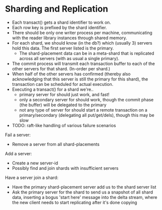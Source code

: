 # Sharding and Replication

- Each transact() gets a shard identifier to work on.
- Each row key is prefixed by the shard identifier.
- There should be only one writer process per machine, communicating with the reader library instances through shared memory.
- For each shard, we should know (in the db?) which (usually 3) servers hold this data. The first server listed is the primary.
    - The shard-placement data can be in a meta-shard that is replicated across all servers (with as usual a single primary).
- The commit process will transmit each transaction buffer to each of the other servers for that shard. (In-order per shard.)
- When half of the other servers has confirmed (thereby also acknowledging that this server is still the primary for this shard), the transaction can be scheduled for actual execution.
- Executing a transact() for a shard we're..
  - primary server for should just work, and fast!
  - only a secondary server for should work, though the commit phase (the buffer) will be delegated to the primary
  - not any type of server for should start a remote transaction on a primary/secondary (delegating all put/get/dels), though this may be slow
- TODO: raft-like handling of various failure scenarios

Fail a server:
- Remove a server from all shard-placements

Add a server:
- Create a new server-id
- Possibly find and join shards with insufficient servers

Have a server join a shard:
- Have the primary shard-placement server add us to the shard server list
- Ask the primary server for the shard to send us a snapshot of all shard data, inserting a bogus 'start here' message into the delta stream, where the new client needs to start replicating after it's done copying

